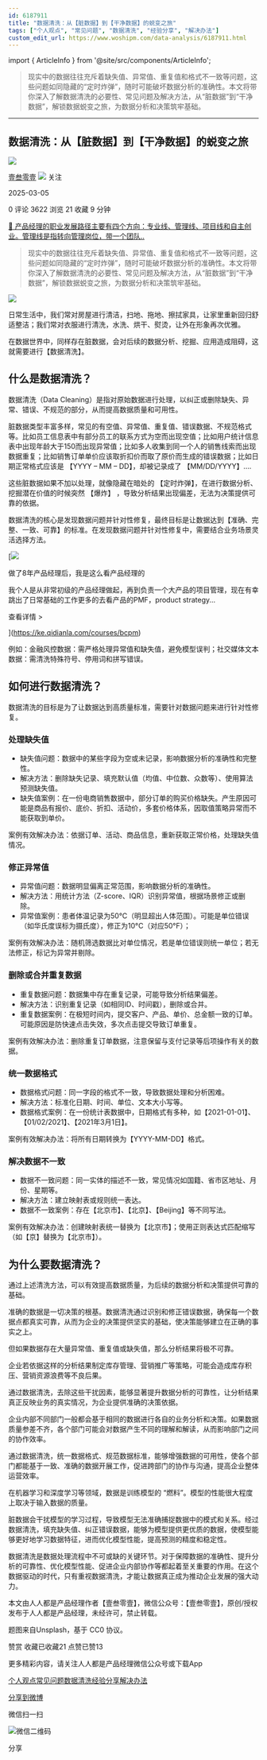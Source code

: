 ```yaml
---
id: 6187911
title: "数据清洗：从【脏数据】到【干净数据】的蜕变之旅"
tags: ["个人观点", "常见问题", "数据清洗", "经验分享", "解决办法"]
custom_edit_url: https://www.woshipm.com/data-analysis/6187911.html
---
```

import { ArticleInfo } from '@site/src/components/ArticleInfo';

<ArticleInfo
    author="壹叁零壹"
    authorLink="https://www.woshipm.com/u/1157709"
    published="2025-03-05"
    views={3622}
    comments={0}
    collects={21}
/>

> 现实中的数据往往充斥着缺失值、异常值、重复值和格式不一致等问题，这些问题如同隐藏的“定时炸弹”，随时可能破坏数据分析的准确性。本文将带你深入了解数据清洗的必要性、常见问题及解决方法，从“脏数据”到“干净数据”，解锁数据蜕变之旅，为数据分析和决策筑牢基础。

---

## 数据清洗：从【脏数据】到【干净数据】的蜕变之旅

[![](https://image.woshipm.com/wp-files/2022/02/yxV9wAixYEZl1plpa76S.jpg!/both/72x72)](https://www.woshipm.com/u/1157709)

[壹叁零壹](https://www.woshipm.com/u/1157709) ![](https://static.woshipm.com/tag/1121_1@2x.png) 关注

2025-03-05

0 评论 3622 浏览 21 收藏 9 分钟

[🔗 产品经理的职业发展路径主要有四个方向：专业线、管理线、项目线和自主创业。管理线是指转向管理岗位，带一个团队..](https://ke.qidianla.com/courses/90pm)

> 现实中的数据往往充斥着缺失值、异常值、重复值和格式不一致等问题，这些问题如同隐藏的“定时炸弹”，随时可能破坏数据分析的准确性。本文将带你深入了解数据清洗的必要性、常见问题及解决方法，从“脏数据”到“干净数据”，解锁数据蜕变之旅，为数据分析和决策筑牢基础。

![](https://image.woshipm.com/2024/12/21/6ffb6456-bf3d-11ef-a811-00163e1bca14.png)

日常生活中，我们常对房屋进行清洁，扫地、拖地、擦拭家具，让家里重新回归舒适整洁；我们常对衣服进行清洗，水洗、烘干、熨烫，让外在形象再次优雅。

在数据世界中，同样存在脏数据，会对后续的数据分析、挖掘、应用造成阻碍，这就需要进行【数据清洗】。

## 什么是数据清洗？

数据清洗（Data Cleaning）是指对原始数据进行处理，以纠正或删除缺失、异常、错误、不规范的部分，从而提高数据质量和可用性。

脏数据类型丰富多样，常见的有空值、异常值、重复值、错误数据、不规范格式等。比如员工信息表中有部分员工的联系方式为空而出现空值；比如用户统计信息表中出现年龄大于150而出现异常值；比如多人收集到同一个人的销售线索而出现数据重复；比如销售订单单价应该取折扣价而取了原价而生成的错误数据；比如日期正常格式应该是 【YYYY – MM – DD】，却被记录成了 【MM/DD/YYYY】….

这些脏数据如果不加以处理，就像隐藏在暗处的 【定时炸弹】，在进行数据分析、挖掘潜在价值的时候突然 【爆炸】 ，导致分析结果出现偏差，无法为决策提供可靠的依据。

数据清洗的核心是发现数据问题并针对性修复，最终目标是让数据达到【准确、完整、一致、可靠】的标准。在发现数据问题并针对性修复中，需要结合业务场景灵活选择方法。

[![](https://image.woshipm.com/2023/08/02/bf59b8ba-30e4-11ee-88e7-00163e0b5ff3.png)

做了8年产品经理后，我是这么看产品经理的

我个人是从非常初级的产品经理做起，再到负责一个大产品的项目管理，现在有幸跳出了日常基础的工作更多的去看产品的PMF，product strategy...

查看详情 >

](https://ke.qidianla.com/courses/bcpm)

例如：金融风控数据：需严格处理异常值和缺失值，避免模型误判；社交媒体文本数据：需清洗特殊符号、停用词和拼写错误。

## 如何进行数据清洗？

数据清洗的目标是为了让数据达到高质量标准，需要针对数据问题来进行针对性修复。

### 处理缺失值

*   缺失值问题：数据中的某些字段为空或未记录，影响数据分析的准确性和完整性。
*   解决方法：删除缺失记录、填充默认值（均值、中位数、众数等）、使用算法预测缺失值。
*   缺失值案例：在一份电商销售数据中，部分订单的购买价格缺失。产生原因可能是商品有报价、底价、折扣、活动价，多套价格体系，因取值策略异常而不能获取到单价。

案例有效解决办法：依据订单、活动、商品信息，重新获取正常价格，处理缺失值情况。

### 修正异常值

*   异常值问题：数据明显偏离正常范围，影响数据分析的准确性。
*   解决方法：用统计方法（Z-score、IQR）识别异常值，根据场景修正或删除。
*   异常值案例：患者体温记录为50°C（明显超出人体范围）。可能是单位错误（如华氏度误标为摄氏度），修正为10°C（对应50°F）；

案例有效解决办法：随机筛选数据比对单位情况，若是单位错误则统一单位；若无法修正，标记为异常并剔除。

### 删除或合并重复数据

*   重复数据问题：数据集中存在重复记录，可能导致分析结果偏差。
*   解决方法：识别重复记录（如相同ID、时间戳），删除或合并。
*   重复数据案例：在极短时间内，提交客户、产品、单价、总金额一致的订单。可能原因是防快速点击失效，多次点击提交导致订单重复。

案例有效解决办法：删除重复订单数据，注意保留与支付记录等后项操作有关的数据。

### 统一数据格式

*   数据格式问题：同一字段的格式不一致，导致数据处理和分析困难。
*   解决方法：标准化日期、时间、单位、文本大小写等。
*   数据格式案例：在一份统计表数据中，日期格式有多种，如【2021-01-01】、【01/02/2021】、【2021年3月1日】。

案例有效解决办法：将所有日期转换为【YYYY-MM-DD】格式。

### 解决数据不一致

*   数据不一致问题：同一实体的描述不一致，常见情况如国籍、省市区地址、月份、星期等。
*   解决方法：建立映射表或规则统一表达。
*   数据不一致案例：存在【北京市】、【北京】、【Beijing】等不同写法。

案例有效解决办法：创建映射表统一替换为【北京市】；使用正则表达式匹配缩写（如【京】替换为【北京市】）。

## 为什么要数据清洗？

通过上述清洗方法，可以有效提高数据质量，为后续的数据分析和决策提供可靠的基础。

准确的数据是一切决策的根基。数据清洗通过识别和修正错误数据，确保每一个数据点都真实可靠，从而为企业的决策提供坚实的基础，使决策能够建立在正确的事实之上。

但如果数据存在大量异常值、重复值或缺失值，那么分析结果将极不可靠。

企业若依据这样的分析结果制定库存管理、营销推广等策略，可能会造成库存积压、营销资源浪费等不良后果。

通过数据清洗，去除这些干扰因素，能够显著提升数据分析的可靠性，让分析结果真正反映业务的真实情况，为企业提供准确的决策依据。

企业内部不同部门一般都会基于相同的数据进行各自的业务分析和决策。如果数据质量参差不齐，各个部门可能会对数据产生不同的理解和解读，从而影响部门之间的协作效率。

通过数据清洗，统一数据格式、规范数据标准，能够增强数据的可用性，使各个部门都能基于一致、准确的数据开展工作，促进跨部门的协作与沟通，提高企业整体运营效率。

在机器学习和深度学习等领域，数据是训练模型的 “燃料”。模型的性能很大程度上取决于输入数据的质量。

脏数据会干扰模型的学习过程，导致模型无法准确捕捉数据中的模式和关系。经过数据清洗，填充缺失值、纠正错误数据，能够为模型提供更优质的数据，使模型能够更好地学习数据特征，进而优化模型性能，提高预测的精度和稳定性。

数据清洗是数据处理流程中不可或缺的关键环节。对于保障数据的准确性、提升分析的可靠性、优化模型性能、促进企业内部协作等都起着至关重要的作用。在这个数据驱动的时代，只有重视数据清洗，才能让数据真正成为推动企业发展的强大动力。

本文由人人都是产品经理作者【壹叁零壹】，微信公众号：【壹叁零壹】，原创/授权 发布于人人都是产品经理，未经许可，禁止转载。

题图来自Unsplash，基于 CC0 协议。

赞赏 收藏已收藏21 点赞已赞13

更多精彩内容，请关注人人都是产品经理微信公众号或下载App

[个人观点](https://www.woshipm.com/tag/%e4%b8%aa%e4%ba%ba%e8%a7%82%e7%82%b9)[常见问题](https://www.woshipm.com/tag/%e5%b8%b8%e8%a7%81%e9%97%ae%e9%a2%98)[数据清洗](https://www.woshipm.com/tag/%e6%95%b0%e6%8d%ae%e6%b8%85%e6%b4%97)[经验分享](https://www.woshipm.com/tag/%e7%bb%8f%e9%aa%8c%e5%88%86%e4%ba%ab)[解决办法](https://www.woshipm.com/tag/%e8%a7%a3%e5%86%b3%e5%8a%9e%e6%b3%95)

[分享到微博](https://service.weibo.com/share/share.php?appkey=2775287854&title=数据清洗：从【脏数据】到【干净数据】的蜕变之旅&url=https://www.woshipm.com/data-analysis/6187911.html&pic=https://image.woshipm.com/2024/12/21/6ffb6456-bf3d-11ef-a811-00163e1bca14.png)

微信扫一扫

![微信二维码](https://api.pwmqr.com/qrcode/create/?url=https://www.woshipm.com/data-analysis/6187911.html)

分享
